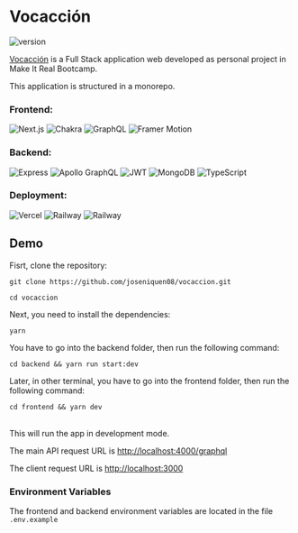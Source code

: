 # Vocacción

![version](https://img.shields.io/github/package-json/v/joseniquen08/vocaccion?color=forestgreen)

[Vocacción](https://vocaccion.vercel.app/) is a Full Stack application web developed as personal project in  Make It Real Bootcamp.

This application is structured in a monorepo.

### Frontend:

![Next.js](https://img.shields.io/badge/-Next.js-black?style=flat&logo=Next.js)
![Chakra](https://img.shields.io/badge/-Chakra%20UI-black?style=flat&logo=Chakra%20UI)
![GraphQL](https://img.shields.io/badge/-GraphQL-black?style=flat&logo=GraphQL)
![Framer Motion](https://img.shields.io/badge/-Framer%20Motion-black?style=flat&logo=Framer)

### Backend:

![Express](https://img.shields.io/badge/-Express-black?style=flat&logo=Express)
![Apollo GraphQL](https://img.shields.io/badge/-Apollo%20GraphQL-black?style=flat&logo=Apollo%20GraphQL)
![JWT](https://img.shields.io/badge/-JWT-black?style=flat&logo=JSON%20Web%20Tokens)
![MongoDB](https://img.shields.io/badge/-MongoDB-black?style=flat&logo=MongoDB)
![TypeScript](https://img.shields.io/badge/-TypeScript-black?style=flat&logo=TypeScript)

### Deployment:

![Vercel](https://img.shields.io/badge/Vercel-client-black?style=flat&logo=Vercel)
![Railway](https://img.shields.io/badge/Railway-server-black?style=flat&logo=Railway)
![Railway](https://img.shields.io/badge/Railway-database-black?style=flat&logo=Railway)

## Demo

Fisrt, clone the repository:

`git clone https://github.com/joseniquen08/vocaccion.git`

`cd vocaccion`

Next, you need to install the dependencies:

`yarn`

You have to go into the backend folder, then run the following command:

`cd backend && yarn run start:dev`

Later, in other terminal, you have to go into the frontend folder, then run the following command:

`cd frontend && yarn dev`

\
This will run the app in development mode.

The main API request URL is [http://localhost:4000/graphql](http://localhost:4000/graphql)

The client request URL is [http://localhost:3000](http://localhost:3000)

### Environment Variables

The frontend and backend environment variables are located in the file `.env.example`


